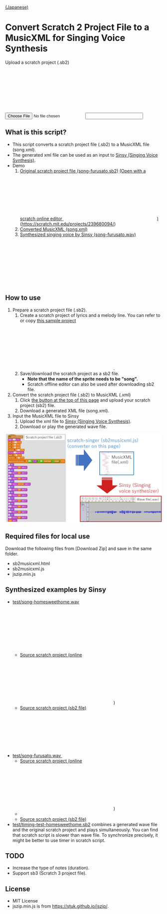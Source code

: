 [(Japanese)](index.md)

# Convert Scratch 2 Project File to a MusicXML for Singing Voice Synthesis

<a name="uploadfile"></a>

<label for="infile" class="button">
    Upload a scratch project (.sb2) <svg class="icon"><use xlink:href="symbol-defs.svg#icon-upload"></use></svg>
    <input type="file" id="infile" name="f">
</label>
<input type="text" id="filename" placeholder="" readonly>

<div id="result" style="display:none;">
    <p id="result-succeed"><b>Success!</b></p>
    <ol>
        <li><a href="#" id="dl">Download MusicXML (song.xml) <svg class="icon"><use xlink:href="symbol-defs.svg#icon-download"></use></svg></a></li>
        <li><a href="http://www.sinsy.jp/" target="_blank">Open Sinsy page <svg class="icon"><use xlink:href="symbol-defs.svg#icon-new-tab"></use></svg></a></li>
    </ol>
</div>
<script type="text/javascript" src="jszip.min.js"></script>
<script type="text/javascript" src="sb2musicxml.js"></script>

## What is this script?

- This script converts a scratch project file (.sb2) to a MusicXML file (song.xml).
- The generated xml file can be used as an input to [Sinsy (Singing Voice Synthesis)](http://www.sinsy.jp/).
- Demo
    1. [Original scratch project file (song-furusato.sb2)](sb2/song-furusato.sb2)  <a href="https://scratch.mit.edu/projects/239680094/" target="_blank">(Open with a scratch online editor <svg class="icon"><use xlink:href="symbol-defs.svg#icon-new-tab"></use></svg>)</a>(https://scratch.mit.edu/projects/239680094/)
    1. [Converted MusicXML (song.xml)](test/song.xml)
    1. [Synthesized singing voice by Sinsy (song-furusato.wav) <svg class="icon"><use xlink:href="symbol-defs.svg#icon-music"></use></svg>](test/song-furusato.wav)


## How to use

1. Prepare a scratch project file (.sb2).
    1. Create a scratch project of lyrics and a melody line. You can refer to or copy <a href="https://scratch.mit.edu/projects/240260846/" target="_blank">this sample project <svg class="icon"><use xlink:href="symbol-defs.svg#icon-new-tab"></use></svg></a>.
    1. Save/download the scratch project as a sb2 file.
        - **Note that the name of the sprite needs to be "song".**
        - Scratch offline editor can also be used after downloading sb2 file.
1. Convert the scratch project file (.sb2) to MusicXML (.xml)
    1. Click [the button at the top of this page](#uploadfile) and upload your scratch project (sb2) file.
    1. Download a generated XML file (song.xml).
1. Input the MusicXML file to Sinsy
    1. Upload the xml file to [Sinsy (Singing Voice Synthesis)](http://www.sinsy.jp/).
    1. Download or play the generated wave file.

![flow_EN.png](images/flow_EN.png)

## Required files for local use

Download the following files from [Download Zip] and save in the same folder.
- sb2musicxml.html
- sb2musicxml.js
- jszip.min.js

## Synthesized examples by Sinsy

- [test/song-homesweethome.wav <svg class="icon"><use xlink:href="symbol-defs.svg#icon-music"></use></svg>](test/song-homesweethome.wav)
    - <a href="https://scratch.mit.edu/projects/239680350/" target="_blank">Source scratch project (online <svg class="icon"><use xlink:href="symbol-defs.svg#icon-new-tab"></use></svg></a>)
    - [Source scratch project (sb2 file)](sb2/song-homesweethome.sb2)
- [test/song-furusato.wav <svg class="icon"><use xlink:href="symbol-defs.svg#icon-music"></use></svg>](test/song-furusato.wav)
    - <a href="https://scratch.mit.edu/projects/239680094/" target="_blank">Source scratch project (online <svg class="icon"><use xlink:href="symbol-defs.svg#icon-new-tab"></use></svg></a>)
    - [](https://scratch.mit.edu/projects/239680094/)
    - [Source scratch project (sb2 file)](sb2/song-furusato.sb2)
- [test/timing-test-homesweethome.sb2](test/timing-test-homesweethome.sb2) combines a generated wave file and the original scratch project and plays simultaneously. You can find that scratch script is slower than wave file. To synchronize precisely, it might be better to use timer in scratch script.

## TODO

- Increase the type of notes (duration).
- Support sb3 (Scratch 3 project file).

## License

- MIT License
- jszip.min.js is from https://stuk.github.io/jszip/.